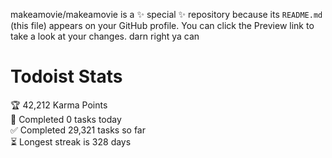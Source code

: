 makeamovie/makeamovie is a ✨ special ✨ repository because its `README.md` (this file) appears on your GitHub profile.
You can click the Preview link to take a look at your changes. darn right ya can

# Todoist Stats

<!-- TODO-IST:START -->
🏆  42,212 Karma Points           
🌸  Completed 0 tasks today           
✅  Completed 29,321 tasks so far           
⏳  Longest streak is 328 days
<!-- TODO-IST:END -->